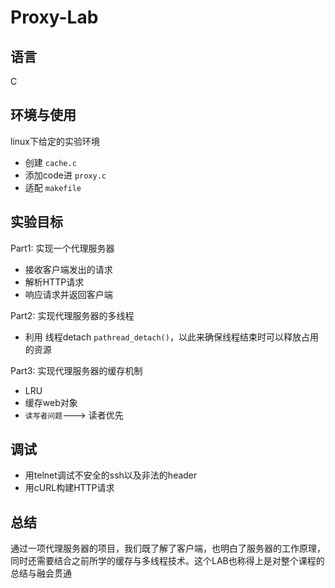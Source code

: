 # Proxy-Lab

## 语言
C

## 环境与使用
linux下给定的实验环境
* 创建 `cache.c`
* 添加code进 `proxy.c`
* 适配 `makefile`

## 实验目标
Part1: 实现一个代理服务器
* 接收客户端发出的请求
* 解析HTTP请求
* 响应请求并返回客户端

Part2: 实现代理服务器的多线程
* 利用 线程detach `pathread_detach()`，以此来确保线程结束时可以释放占用的资源

Part3: 实现代理服务器的缓存机制
* LRU
* 缓存web对象
* `读写者问题`---> 读者优先

## 调试
* 用telnet调试不安全的ssh以及非法的header
* 用cURL构建HTTP请求

## 总结
通过一项代理服务器的项目，我们既了解了客户端，也明白了服务器的工作原理，同时还需要结合之前所学的缓存与多线程技术。这个LAB也称得上是对整个课程的总结与融会贯通
